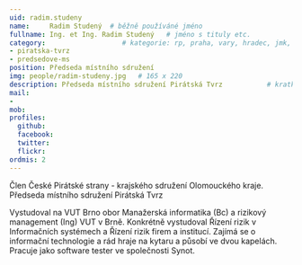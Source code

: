```yaml
---
uid: radim.studeny
name:     Radim Studený  # běžně používáné jméno
fullname: Ing. et Ing. Radim Studený   # jméno s tituly etc.
category:                   # kategorie: rp, praha, vary, hradec, jmk, senat
- piratska-tvrz
- predsedove-ms
position: Předseda místního sdružení
img: people/radim-studeny.jpg   # 165 x 220
description: Předseda místního sdružení Pirátská Tvrz           # kratký popis, max 160 znaků
mail:
- 
mob:        
profiles:
  github:                 
  facebook:       
  twitter:      
  flickr:
ordmis: 2             
---
```

Člen České Pirátské strany - krajského sdružení Olomouckého kraje. Předseda místního sdružení Pirátská Tvrz

Vystudoval na VUT Brno obor Manažerská informatika (Bc) a rizikový management (Ing) VUT v Brně. Konkrétně vystudoval Řízení rizik v Informačních systémech a Řízení rizik firem a institucí. Zajímá se o informační technologie a rád hraje na kytaru a působí ve dvou kapelách. Pracuje jako software tester ve společnosti Synot. 